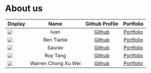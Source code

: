 # About us

Display |         Name         |                Github Profile                | Portfolio 
--------|:--------------------:|:--------------------------------------------:|:---------:
![](https://via.placeholder.com/100.png?text=Photo) |         Ivan         | [Github](https://github.com/ivanaitzliddat)  | [Portfolio](docs/team/johndoe.md)
![](https://via.placeholder.com/100.png?text=Photo) |      Ren Tianle      |     [Github](https://github.com/lelerer)     |  [Portfolio](docs/team/johndoe.md)
![](https://via.placeholder.com/100.png?text=Photo) |        Saurav        |    [Github](https://github.com/matheril)     | [Portfolio](docs/team/johndoe.md)
![](https://via.placeholder.com/100.png?text=Photo) |       Roy Tang       |   [Github](https://github.com/froststein)    | [Portfolio](docs/team/roytang.md)
![](https://via.placeholder.com/100.png?text=Photo) | Warren Chong Xu Wei  |    [Github](https://github.com/warrencxw)    | [Portfolio](docs/team/johndoe.md)
